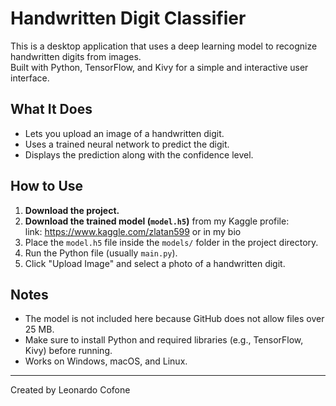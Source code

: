 # Handwritten Digit Classifier

This is a desktop application that uses a deep learning model to recognize handwritten digits from images.  
Built with Python, TensorFlow, and Kivy for a simple and interactive user interface.

## What It Does

- Lets you upload an image of a handwritten digit.
- Uses a trained neural network to predict the digit.
- Displays the prediction along with the confidence level.

## How to Use

1. **Download the project.**
2. **Download the trained model (`model.h5`)** from my Kaggle profile:  
   link: https://www.kaggle.com/zlatan599 or in my bio
3. Place the `model.h5` file inside the `models/` folder in the project directory.
4. Run the Python file (usually `main.py`).
5. Click "Upload Image" and select a photo of a handwritten digit.

## Notes

- The model is not included here because GitHub does not allow files over 25 MB.
- Make sure to install Python and required libraries (e.g., TensorFlow, Kivy) before running.
- Works on Windows, macOS, and Linux.

---

Created by Leonardo Cofone
